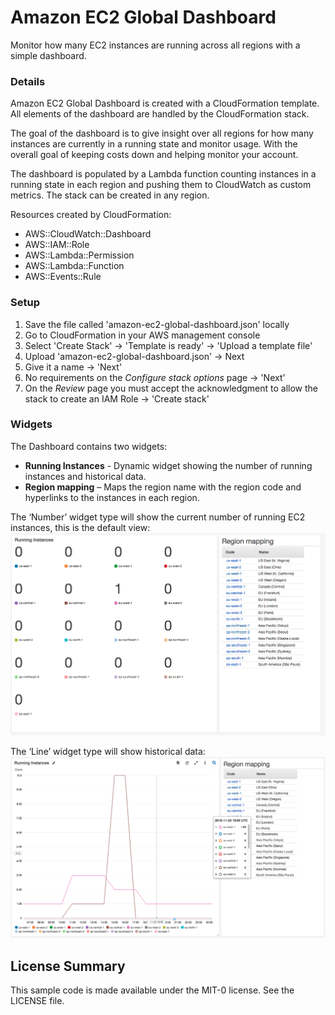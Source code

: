 # Amazon EC2 Global Dashboard

Monitor how many EC2 instances are running across all regions with a simple dashboard.

### Details

Amazon EC2 Global Dashboard is created with a CloudFormation template. All elements of the dashboard are handled by the CloudFormation stack.

The goal of the dashboard is to give insight over all regions for how many instances are currently in a running state and monitor usage. With the overall goal of keeping costs down and helping monitor your account.

The dashboard is populated by a Lambda function counting instances in a running state in each region and pushing them to CloudWatch as custom metrics. The stack can be created in any region.

Resources created by CloudFormation:
- AWS::CloudWatch::Dashboard       
- AWS::IAM::Role
- AWS::Lambda::Permission               
- AWS::Lambda::Function  
- AWS::Events::Rule

### Setup

1. Save the file called 'amazon-ec2-global-dashboard.json' locally
2. Go to CloudFormation in your AWS management console
3. Select 'Create Stack' ->  'Template is ready' -> 'Upload a template file'
4. Upload 'amazon-ec2-global-dashboard.json' -> Next
5. Give it a name -> 'Next'
6. No requirements on the *Configure stack options* page -> 'Next'
7. On the *Review* page you must accept the acknowledgment to allow the stack to create an IAM Role -> 'Create stack'

### Widgets

The Dashboard contains two widgets:
- **Running Instances** - Dynamic widget showing the number of running instances and historical data.
- **Region mapping** – Maps the region name with the region code and hyperlinks to the instances in each region.

The ‘Number’ widget type will show the current number of running EC2 instances, this is the default view:
![NumberType](media/NumberType.png)

The ‘Line’ widget type will show historical data:
![LineType](media/LineType.png)

## License Summary

This sample code is made available under the MIT-0 license. See the LICENSE file.
